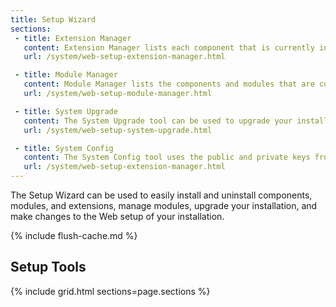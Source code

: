 ```yaml
---
title: Setup Wizard
sections:
 - title: Extension Manager
   content: Extension Manager lists each component that is currently installed, and can be used to synchronize any extensions you have purchased from Magento Marketplace with your system.
   url: /system/web-setup-extension-manager.html

 - title: Module Manager
   content: Module Manager lists the components and modules that are currently installed in your Magento system.
   url: /system/web-setup-module-manager.html

 - title: System Upgrade
   content: The System Upgrade tool can be used to upgrade your installation of Magento. During the process, it checks your system for readiness, creates a backup, and then upgrades your system.
   url: /system/web-setup-system-upgrade.html

 - title: System Config
   content: The System Config tool uses the public and private keys from your Marketplace account to synchronize web setup operations.
   url: /system/web-setup-extension-manager.html
---
```


The Setup Wizard can be used to easily install and uninstall components, modules, and extensions, manage modules, upgrade your installation, and make changes to the Web setup of your installation.

{% include flush-cache.md %}

## Setup Tools

{% include grid.html sections=page.sections %}
